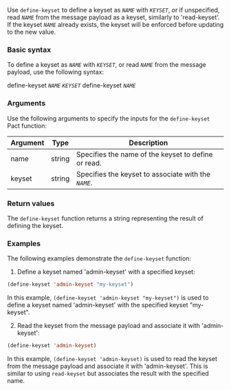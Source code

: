 Use `define-keyset` to define a keyset as *`NAME`* with *`KEYSET`*, or if unspecified, read *`NAME`* from the message payload as a keyset, similarly to 'read-keyset'. If the keyset *`NAME`* already exists, the keyset will be enforced before updating to the new value.

### Basic syntax

To define a keyset as *`NAME`* with *`KEYSET`*, or read *`NAME`* from the message payload, use the following syntax:

define-keyset *`NAME`* *`KEYSET`*
define-keyset *`NAME`*

### Arguments

Use the following arguments to specify the inputs for the `define-keyset` Pact function:

| Argument | Type   | Description                                                 |
|----------|--------|-------------------------------------------------------------|
| name     | string | Specifies the name of the keyset to define or read.         |
| keyset   | string | Specifies the keyset to associate with the *`NAME`*.        |

### Return values

The `define-keyset` function returns a string representing the result of defining the keyset.

### Examples

The following examples demonstrate the `define-keyset` function:

1. Define a keyset named 'admin-keyset' with a specified keyset:

```lisp
(define-keyset 'admin-keyset "my-keyset")
```

In this example, `(define-keyset 'admin-keyset "my-keyset")` is used to define a keyset named 'admin-keyset' with the specified keyset "my-keyset".

2. Read the keyset from the message payload and associate it with 'admin-keyset':

```lisp
(define-keyset 'admin-keyset)
```

In this example, `(define-keyset 'admin-keyset)` is used to read the keyset from the message payload and associate it with 'admin-keyset'. This is similar to using `read-keyset` but associates the result with the specified name.
